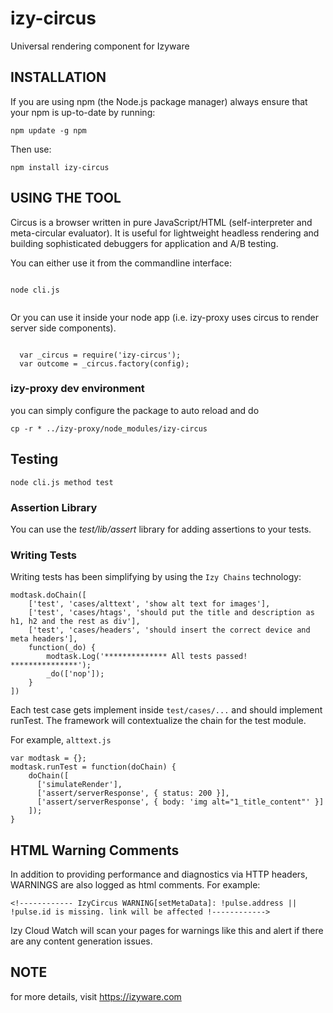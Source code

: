 # izy-circus
Universal rendering component for Izyware

## INSTALLATION

If you are using npm (the Node.js package manager) always ensure that your npm is up-to-date by running:

`npm update -g npm`  

Then use:

`npm install izy-circus`

## USING THE TOOL

Circus is a browser written in pure JavaScript/HTML (self-interpreter and meta-circular evaluator). It is useful for lightweight headless rendering and building sophisticated debuggers for application and A/B testing.

You can either use it from the commandline interface:

```

node cli.js 


```

Or you can use it inside your node app (i.e. izy-proxy uses circus to render server side components).

```

  var _circus = require('izy-circus');
  var outcome = _circus.factory(config);

```

### izy-proxy dev environment

you can simply configure the package to auto reload and do

```
cp -r * ../izy-proxy/node_modules/izy-circus
```

## Testing

```
node cli.js method test
```

### Assertion Library
You can use the *test/lib/assert* library for adding assertions to your tests.

### Writing Tests
Writing tests has been simplifying by using the `Izy Chains` technology:

```
modtask.doChain([
	['test', 'cases/alttext', 'show alt text for images'],
	['test', 'cases/htags', 'should put the title and description as h1, h2 and the rest as div'],
	['test', 'cases/headers', 'should insert the correct device and meta headers'],
	function(_do) {
		modtask.Log('************** All tests passed! ***************');
		_do(['nop']);
	}
])
```

Each test case gets implement inside `test/cases/...` and should implement runTest. The framework will contextualize the chain for the test module.


For example, `alttext.js`

```
var modtask = {};
modtask.runTest = function(doChain) {
	doChain([
	  ['simulateRender'],
	  ['assert/serverResponse', { status: 200 }],
	  ['assert/serverResponse', { body: 'img alt="1_title_content"' }]
	]);
}
```


## HTML Warning Comments
In addition to providing performance and diagnostics via HTTP headers, WARNINGS are also logged as html comments. For example:

```
<!------------ IzyCircus WARNING[setMetaData]: !pulse.address || !pulse.id is missing. link will be affected !------------>
```

Izy Cloud Watch will scan your pages for warnings like this and alert if there are any content generation issues.


## NOTE
for more details, visit https://izyware.com
